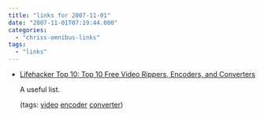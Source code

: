 ```yaml
---
title: "links for 2007-11-01"
date: "2007-11-01T07:19:44.000"
categories: 
  - "chriss-omnibus-links"
tags: 
  - "links"
---
```


- [Lifehacker Top 10: Top 10 Free Video Rippers, Encoders, and Converters](http://lifehacker.com/software/lifehacker-top-10/top-10-free-video-rippers-encoders-and-converters-316478.php)
    
    A useful list.
    
    (tags: [video](http://del.icio.us/hubbsc/video) [encoder](http://del.icio.us/hubbsc/encoder) [converter](http://del.icio.us/hubbsc/converter))
